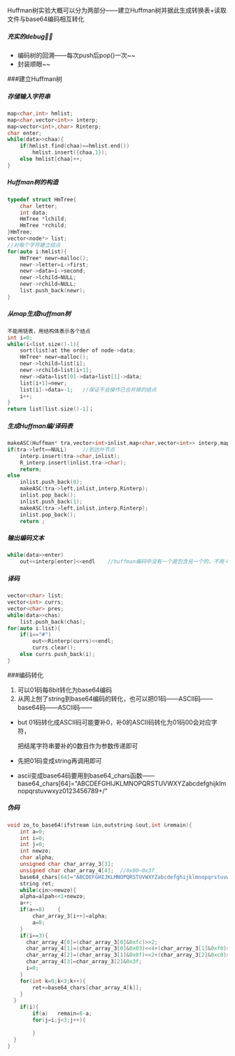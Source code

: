 Huffman树实验大概可以分为两部分——建立Huffman树并据此生成转换表+读取文件与base64编码相互转化

##### 充实的debug🐶🐶

- 编码树的回溯——每次push后pop()一次~~
- 封装顺眼~~

###建立Huffman树

##### 存储输入字符串

```cpp
map<char,int> hmlist;
map<char,vector<int>> interp;
map<vector<int>,char> Rinterp;
char enter;
while(data>>chaa){
	if(hmlist.find(chaa)==hmlist.end())
		hmlist.insert({chaa,1});
	else hmlist[chaa]++;
}
```

##### Huffman树的构造

```cpp
typedef struct HmTree{
    char letter;
    int data;
    HmTree *lchild;
    HmTree *rchild;
}HmTree;
vector<node*> list;
//对每个字符建立结点
for(auto i:hmlist){
 	HmTree* newr=malloc();
 	newr->letter=i->first;
 	newr->data=i->second;
 	newr->lchild=NULL;
 	newr->rchild=NULL;
	list.push_back(newr);
}  
```

##### 从map生成huffman树

```cpp
不能用链表，用结构体表示各个结点
int i=0;
while(i<list.size()-1){
	sort(list)at the order of node->data;
	HmTree* newr=malloc();
  	newr->lchild=list[i];
  	newr->rchild=list[i+1];
  	newr->data=list[0]->data+list[1]->data;
  	list[i+1]=newr;
  	list[i]->data=-1;	//保证不会操作已合并掉的结点
  	i++;
}
return list[list.size()-1]；
```

##### 生成Huffman编/译码表

```cpp
makeASC(Huffman* tra,vector<int>inlist,map<char,vector<int>> interp,map<vector<int>,char> Rinterp)
if(tra->left==NULL)		//到达叶节点
	interp.insert(tra->char,inlist);
	R_interp.insert(inlist,tra->char);
	return;
else
  	inlist.push_back(0);
	makeASC(tra->left,inlist,interp,Rinterp);
	inlist.pop_back();	
	inlist.push_back(1);
	makeASC(tra->left,inlist,interp,Rinterp);
	inlist.pop_back();	
	return ;
```

##### 输出编码文本

```cpp
while(data>>enter)
	out<<interp[enter]<<endl	//huffman编码中没有一个是包含另一个的，不用＋“#”间隔
```

##### 译码

```cpp
vector<char> list;
vector<int> currs;
vector<char> pres; 
while(data>>chas)
	list.push_back(chas);
for(auto i:list){
	if(i=="#")
		out<<Rinterp(currs)<<endl;
  		currs.clear();
 	else currs.push_back(i);
}
```

###编码转化

1. 可以01码每8bit转化为base64编码
2. 从网上刨了string到base64编码的转化，也可以把01码——ASCII码——base64码——ASCII码——

* but 01码转化成ASCII码可能要补0，补0的ASCII码转化为01码00会对应字符，

  把结尾字符串要补的0数目作为参数传递即可

* 先把01码变成string再调用即可

* ascii变成base64码要用到base64_chars函数——base64_chars[64]="ABCDEFGHIJKLMNOPQRSTUVWXYZabcdefghijklmnopqrstuvwxyz0123456789+/"

##### 伪码

```cpp
void zo_to_base64(ifstream &in,outstring &out,int &remain){
	int a=0;
  	int i=0;
  	int j=0;
  	int newzo;
  	char alpha;
  	unsigned char char_array_3[3];
  	unsigned char char_array_4[4];	//0x00~0x3f
  	base64_chars[64]="ABCDEFGHIJKLMNOPQRSTUVWXYZabcdefghijklmnopqrstuvwxyz0123456789+/";	
  	string ret;
 	while(cin>>newzo){
	alpha=alpah<<1+newzo;
   	a++;
    if(a==8)	{
    	char_array_3[i++]=alpha;
   	 	a=0;
    }
    if(i==3){
      char_array_4[0]=(char_array_3[0]&0xfc)>>2;
      char_array_4[1]=(char_array_3[0]&0x03)<<4+(char_array_3[1]&0xf0)>>4;
      char_array_4[2]=(char_array_3[1]&0x0f)<<2+(char_array_3[2]&0xc0)>>6;
      char_array_4[3]=char_array_3[2]&0x3f;
      i=0;
    }
    for(int k=0;k<3;k++){
 		ret+=base64_chars[char_array_4[k]];     
    }
  }
  	if(i){
  		if(a)	remain=8-a;
      	for(j=i;j<3;j++){
        
      	}
  }
}
```